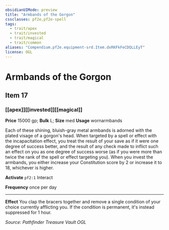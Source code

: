 ```yaml
---
obsidianUIMode: preview
title: "Armbands of the Gorgon"
cssclasses: pf2e,pf2e-spell
tags:
  - trait/apex
  - trait/invested
  - trait/magical
  - trait/common
aliases: "Compendium.pf2e.equipment-srd.Item.dxRKFkFeCDQLLEyT"
license: OGL
---
```

# Armbands of the Gorgon
## Item 17
### [[apex]][[invested]][[magical]]


**Price** 15000 gp; 
**Bulk** L; **Size** med
**Usage** wornarmbands

Each of these shining, bluish-gray metal armbands is adorned with the plated visage of a gorgon's head. When targeted by a spell or effect with the incapacitation effect, you treat the result of your save as if it were one degree of success better, and the result of any check made to inflict such an effect on you as one degree of success worse (as if you were more than twice the rank of the spell or effect targeting you). When you invest the armbands, you either increase your Constitution score by 2 or increase it to 18, whichever is higher.

**Activate** `pf2:1` Interact

**Frequency** once per day

* * *

**Effect** You clap the bracers together and remove a single condition of your choice currently afflicting you. If the condition is permanent, it's instead suppressed for 1 hour.

*Source: Pathfinder Treasure Vault*
*OGL*